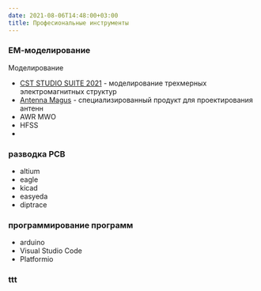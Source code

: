 ```yaml
---
date: 2021-08-06T14:48:00+03:00
title: Професиональные инструменты
---
```


### ЕМ-моделирование
Моделирование
- [CST STUDIO SUITE 2021](http://eurointech.ru/eda/microwave_design/cst/CST-STUDIO-SUITE.phtml) - моделирование трехмерных электромагнитных структур
- [Antenna Magus](http://eurointech.ru/eda/microwave_design/cst/Antenna-Magus.phtml) - специализированный продукт для проектирования антенн
- AWR MWO
- HFSS
- 

### разводка PCB
- altium
- eagle
- kicad
- easyeda
- diptrace

### программирование программ
- arduino
- Visual Studio Code
- Platformio


### ttt

